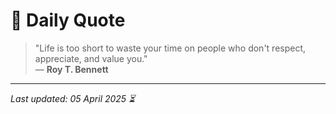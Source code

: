 # 📜 Daily Quote

> "Life is too short to waste your time on people who don't respect, appreciate, and value you."  
> — **Roy T. Bennett**

---

_Last updated: 05 April 2025 ⏳_
